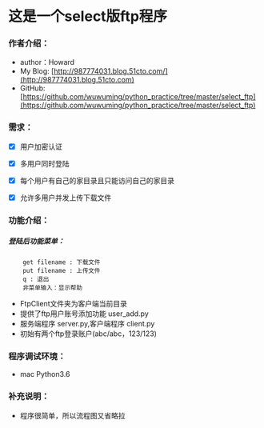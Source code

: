 # 这是一个select版ftp程序

### 作者介绍：
* author：Howard
* My Blog: [http://987774031.blog.51cto.com/](http://987774031.blog.51cto.com)  
* GitHub: [https://github.com/wuwuming/python_practice/tree/master/select_ftp](https://github.com/wuwuming/python_practice/tree/master/select_ftp)  

### 需求：  
- [x] 用户加密认证
- [x] 多用户同时登陆
- [x] 每个用户有自己的家目录且只能访问自己的家目录
- [x] 允许多用户并发上传下载文件


### 功能介绍：   
##### 登陆后功能菜单：

        get filename : 下载文件
        put filename : 上传文件
        q : 退出
        非菜单输入：显示帮助
* FtpClient文件夹为客户端当前目录
* 提供了ftp用户账号添加功能 user_add.py
* 服务端程序 server.py,客户端程序 client.py
* 初始有两个ftp登录账户(abc/abc，123/123)


### 程序调试环境：  
* mac Python3.6

### 补充说明：
* 程序很简单，所以流程图又省略拉


